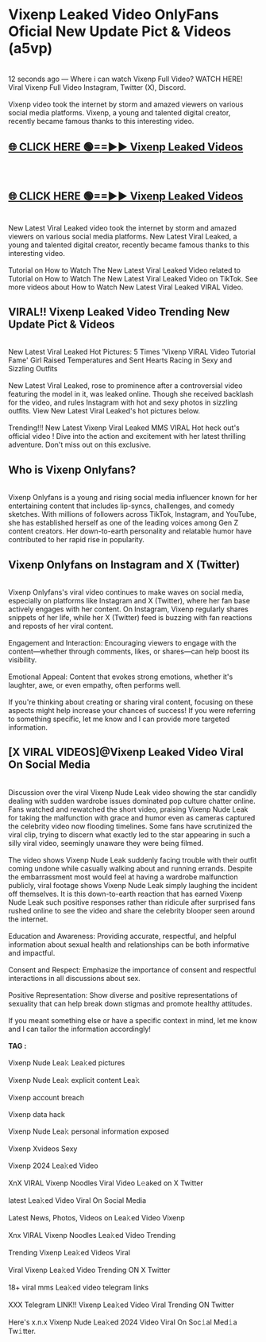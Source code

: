 # Vixenp Leaked Video OnlyFans Oficial New Update Pict & Videos (a5vp)
<br>
12 seconds ago — Where i can watch Vixenp Full Video? WATCH HERE! Viral Vixenp Full Video Instagram, Twitter (X), Discord.
<br><br>
Vixenp video took the internet by storm and amazed viewers on various social media platforms. Vixenp, a young and talented digital creator, recently became famous thanks to this interesting video.
<br>
<h2><a href="https://play.trustnlinepharmacy.us?title=Vixenp">🌐 CLICK HERE 🟢==►► Vixenp Leaked Videos</a></h2>
<br>
<h2><a href="https://play.trustnlinepharmacy.us?title=Vixenp">🌐 CLICK HERE 🟢==►► Vixenp Leaked Videos</a></h2>
<br>
New Latest Viral Leaked video took the internet by storm and amazed viewers on various social media platforms. New Latest Viral Leaked, a young and talented digital creator, recently became famous thanks to this interesting video.
<br><br>
Tutorial on How to Watch The New Latest Viral Leaked Video related to Tutorial on How to Watch The New Latest Viral Leaked Video on TikTok. See more videos about How to Watch New Latest Viral Leaked VIRAL Video.
<br>
<h2>VIRAL!! Vixenp Leaked Video Trending New Update Pict & Videos</h2>
<br>
New Latest Viral Leaked Hot Pictures: 5 Times 'Vixenp VIRAL Video Tutorial Fame' Girl Raised Temperatures and Sent Hearts Racing in Sexy and Sizzling Outfits
<br><br>
New Latest Viral Leaked, rose to prominence after a controversial video featuring the model in it, was leaked online. Though she received backlash for the video, and rules Instagram with hot and sexy photos in sizzling outfits. View New Latest Viral Leaked's hot pictures below.
<br><br>
Trending!!! New Latest Vixenp Viral Leaked MMS VIRAL Hot heck out's official video ! Dive into the action and excitement with her latest thrilling adventure. Don't miss out on this exclusive.
<br>
<h2>Who is Vixenp Onlyfans?</h2>
<br>
Vixenp Onlyfans is a young and rising social media influencer known for her entertaining content that includes lip-syncs, challenges, and comedy sketches. With millions of followers across TikTok, Instagram, and YouTube, she has established herself as one of the leading voices among Gen Z content creators. Her down-to-earth personality and relatable humor have contributed to her rapid rise in popularity.
<br>
<h2>Vixenp Onlyfans on Instagram and X (Twitter)</h2>
<br>
Vixenp Onlyfans's viral video continues to make waves on social media, especially on platforms like Instagram and X (Twitter), where her fan base actively engages with her content. On Instagram, Vixenp regularly shares snippets of her life, while her X (Twitter) feed is buzzing with fan reactions and reposts of her viral content.
<br><br>
Engagement and Interaction: Encouraging viewers to engage with the content—whether through comments, likes, or shares—can help boost its visibility.
<br><br>
Emotional Appeal: Content that evokes strong emotions, whether it's laughter, awe, or even empathy, often performs well.
<br><br>
If you're thinking about creating or sharing viral content, focusing on these aspects might help increase your chances of success! If you were referring to something specific, let me know and I can provide more targeted information.
<br>
<h2>[X VIRAL VIDEOS]@Vixenp Leaked Video Viral On Social Media</h2>
<br>
Discussion over the viral Vixenp Nude Leak video showing the star candidly dealing with sudden wardrobe issues dominated pop culture chatter online. Fans watched and rewatched the short video, praising Vixenp Nude Leak for taking the malfunction with grace and humor even as cameras captured the celebrity video now flooding timelines. Some fans have scrutinized the viral clip, trying to discern what exactly led to the star appearing in such a silly viral video, seemingly unaware they were being filmed.
<br><br>
The video shows Vixenp Nude Leak suddenly facing trouble with their outfit coming undone while casually walking about and running errands. Despite the embarrassment most would feel at having a wardrobe malfunction publicly, viral footage shows Vixenp Nude Leak simply laughing the incident off themselves. It is this down-to-earth reaction that has earned Vixenp Nude Leak such positive responses rather than ridicule after surprised fans rushed online to see the video and share the celebrity blooper seen around the internet.
<br><br>
Education and Awareness: Providing accurate, respectful, and helpful information about sexual health and relationships can be both informative and impactful.
<br><br>
Consent and Respect: Emphasize the importance of consent and respectful interactions in all discussions about sex.
<br><br>
Positive Representation: Show diverse and positive representations of sexuality that can help break down stigmas and promote healthy attitudes.
<br><br>
If you meant something else or have a specific context in mind, let me know and I can tailor the information accordingly!
<br><br>
<strong>TAG :</strong>
<br><br>
Vixenp Nude Lea𝚔 Lea𝚔ed pictures
<br><br>
Vixenp Nude Lea𝚔 explicit content Lea𝚔
<br><br>
Vixenp account breach
<br><br>
Vixenp data hack
<br><br>
Vixenp Nude Lea𝚔 personal information exposed
<br><br>
Vixenp Xvideos Sexy
<br><br>
Vixenp 2024 Lea𝚔ed Video
<br><br>
XnX VIRAL Vixenp Noodles Viral Video L𝚎aked on X Twitter
<br><br>
latest Lea𝚔ed Video Viral On Social Media
<br><br>
Latest News, Photos, Videos on Lea𝚔ed Video Vixenp
<br><br>
Xnx VIRAL Vixenp Noodles Lea𝚔ed Video Trending
<br><br>
Trending Vixenp Lea𝚔ed Videos Viral
<br><br>
Viral Vixenp Lea𝚔ed Video Trending ON X Twitter
<br><br>
18+ viral mms Lea𝚔ed video telegram links
<br><br>
XXX Telegram LINK!! Vixenp Lea𝚔ed Video Viral Trending ON Twitter
<br><br>
Here's x.n.x Vixenp Nude Lea𝚔ed 2024 Video Viral On Soc𝚒al Med𝚒a Tw𝚒tter.